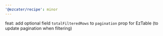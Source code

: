 ```yaml
---
'@ezcater/recipe': minor
---
```


feat: add optional field `totalFilteredRows` to `pagination` prop for EzTable (to update pagination when filtering)
